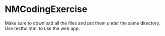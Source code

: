 # NMCodingExercise

Make sure to download all the files and put them under the same directory. 
Use restful.html to use the web app.
